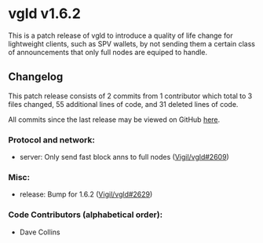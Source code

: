 # vgld v1.6.2

This is a patch release of vgld to introduce a quality of life change for
lightweight clients, such as SPV wallets, by not sending them a certain class
of announcements that only full nodes are equiped to handle.

## Changelog

This patch release consists of 2 commits from 1 contributor which total to 3
files changed, 55 additional lines of code, and 31 deleted lines of code.

All commits since the last release may be viewed on GitHub
[here](https://github.com/vigilnetwork/vgl/compare/release-v1.6.1...release-v1.6.2).

### Protocol and network:

- server: Only send fast block anns to full nodes ([Vigil/vgld#2609](https://github.com/vigilnetwork/vgl/pull/2609))

### Misc:

- release: Bump for 1.6.2 ([Vigil/vgld#2629](https://github.com/vigilnetwork/vgl/pull/2629))

### Code Contributors (alphabetical order):

- Dave Collins




